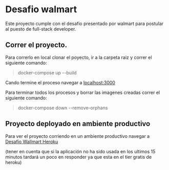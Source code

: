 # Desafio walmart

Este proyecto cumple con el desafio presentado por walmart para postular al puesto de full-stack developer.

## Correr el proyecto.

Para correrlo en local clonar el poyecto, ir a la carpeta raiz y correr el siguiente comando:

>docker-compose up --build

Cando termine el proceso navegar a [localhost:3000](http://localhost:3000/)

Para terminar todos los procesos y borrar las imagenes creadas correr el siguiente comando: 

>docker-compose down --remove-orphans

## Proyecto deployado en ambiente productivo

Para ver el proyecto corriendo en un ambiente productivo navegar a [Desafio Wallmart Heroku](https://desafio-walmart-fe.herokuapp.com/) 

(tener en cuenta que si la aplicación no ha sido usada en los ultimos 15 minutos tardará un poco en responder ya que esta en el tier gratis de heroku)